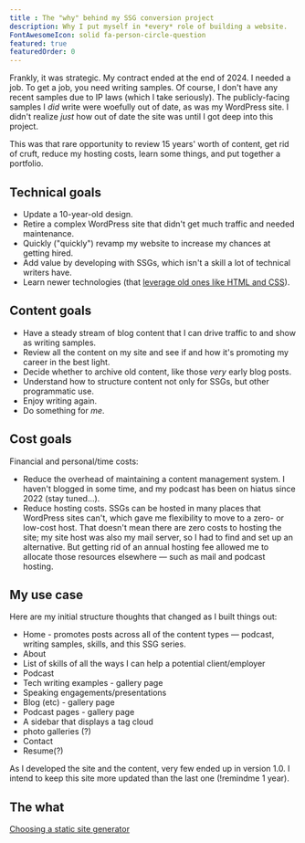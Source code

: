 ```yaml
---
title : The "why" behind my SSG conversion project
description: Why I put myself in *every* role of building a website.
FontAwesomeIcon: solid fa-person-circle-question
featured: true
featuredOrder: 0
---
```


Frankly, it was strategic. My contract ended at the end of 2024. I needed a job. To get a job, you need writing samples. Of course, I don't have any recent samples due to IP laws (which I take seriously). The publicly-facing samples I *did* write were woefully out of date, as was my WordPress site. I didn't realize *just* how out of date the site was until I got deep into this project.

This was that rare opportunity to review 15 years' worth of content, get rid of cruft, reduce my hosting costs, learn some things, and put together a portfolio.

## Technical goals

- Update a 10-year-old design.
- Retire a complex WordPress site that didn't get much traffic and needed maintenance.
- Quickly ("quickly") revamp my website to increase my chances at getting hired.
- Add value by developing with SSGs, which isn't a skill a lot of technical writers have.
- Learn newer technologies (that [leverage old ones like HTML and CSS](../creating-templates)).

## Content goals

- Have a steady stream of blog content that I can drive traffic to and show as writing samples.
- Review all the content on my site and see if and how it's promoting my career in the best light.
- Decide whether to archive old content, like those *very* early blog posts.
- Understand how to structure content not only for SSGs, but other programmatic use.
- Enjoy writing again.
- Do something for *me*.

## Cost goals

Financial and personal/time costs:

- Reduce the overhead of maintaining a content management system. I haven't blogged in some time, and my podcast has been on hiatus since 2022 (stay tuned&hellip;).
- Reduce hosting costs. SSGs can be hosted in many places that WordPress sites can't, which gave me flexibility to move to a zero- or low-cost host. That doesn't mean there are zero costs to hosting the site; my site host was also my mail server, so I had to find and set up an alternative. But getting rid of an annual hosting fee allowed me to allocate those resources elsewhere &mdash; such as mail and podcast hosting.

## My use case

Here are my initial structure thoughts that changed as I built things out:

- Home - promotes posts across all of the content types &mdash; podcast, writing samples, skills, and this SSG series.
- About
- List of skills of all the ways I can help a potential client/employer
- Podcast
- Tech writing examples - gallery page
- Speaking engagements/presentations
- Blog (etc) - gallery page
- Podcast pages  - gallery page
- A sidebar that displays a tag cloud
- photo galleries (?)
- Contact
- Resume(?)

As I developed the site and the content, very few ended up in version 1.0. I intend to keep this site more updated than the last one (!remindme 1 year).

## The what

[Choosing a static site generator](choosing-static-site-generator)